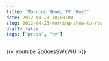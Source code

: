 ```yaml
---
title: 'Morning Show, TV "Ros"'
date: 2012-04-23 18:00:00
slug: 2012-04-23-morning-show-tv-ros
draft: false
tags: ["press", "tv"]
---
```


{{< youtube 2p0oesSWkWU >}}